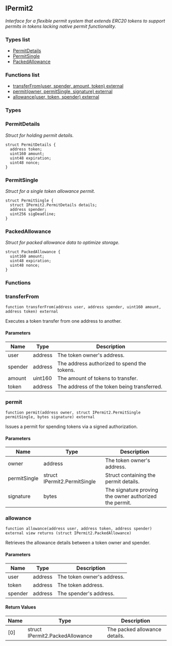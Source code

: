 
## IPermit2

_Interface for a flexible permit system that extends ERC20 tokens to support permits in tokens lacking native permit functionality._

### Types list
- [PermitDetails](#permitdetails)
- [PermitSingle](#permitsingle)
- [PackedAllowance](#packedallowance)

### Functions list
- [transferFrom(user, spender, amount, token) external](#transferfrom)
- [permit(owner, permitSingle, signature) external](#permit)
- [allowance(user, token, spender) external](#allowance)

### Types
### PermitDetails

_Struct for holding permit details._

```solidity
struct PermitDetails {
  address token;
  uint160 amount;
  uint48 expiration;
  uint48 nonce;
}
```
### PermitSingle

_Struct for a single token allowance permit._

```solidity
struct PermitSingle {
  struct IPermit2.PermitDetails details;
  address spender;
  uint256 sigDeadline;
}
```
### PackedAllowance

_Struct for packed allowance data to optimize storage._

```solidity
struct PackedAllowance {
  uint160 amount;
  uint48 expiration;
  uint48 nonce;
}
```

### Functions
### transferFrom

```solidity
function transferFrom(address user, address spender, uint160 amount, address token) external
```
Executes a token transfer from one address to another.

#### Parameters

| Name | Type | Description |
| ---- | ---- | ----------- |
| user | address | The token owner's address. |
| spender | address | The address authorized to spend the tokens. |
| amount | uint160 | The amount of tokens to transfer. |
| token | address | The address of the token being transferred. |

### permit

```solidity
function permit(address owner, struct IPermit2.PermitSingle permitSingle, bytes signature) external
```
Issues a permit for spending tokens via a signed authorization.

#### Parameters

| Name | Type | Description |
| ---- | ---- | ----------- |
| owner | address | The token owner's address. |
| permitSingle | struct IPermit2.PermitSingle | Struct containing the permit details. |
| signature | bytes | The signature proving the owner authorized the permit. |

### allowance

```solidity
function allowance(address user, address token, address spender) external view returns (struct IPermit2.PackedAllowance)
```
Retrieves the allowance details between a token owner and spender.

#### Parameters

| Name | Type | Description |
| ---- | ---- | ----------- |
| user | address | The token owner's address. |
| token | address | The token address. |
| spender | address | The spender's address. |

#### Return Values

| Name | Type | Description |
| ---- | ---- | ----------- |
[0] | struct IPermit2.PackedAllowance | The packed allowance details. |

